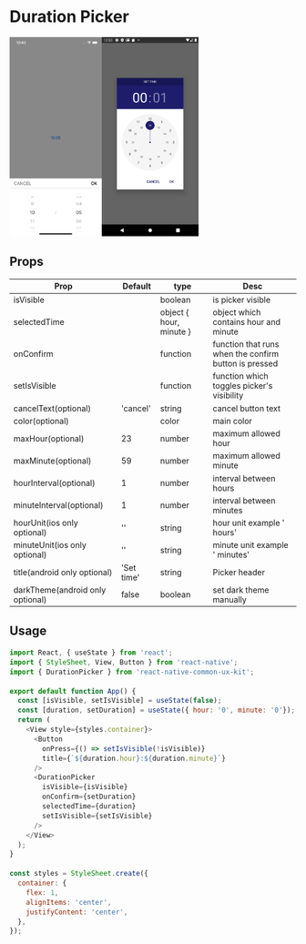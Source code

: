 # Duration Picker

<img src="./screenshots/ios.png" height="350" ><img src="./screenshots/android.png" height="350" >

## Props

| Prop                        | Default | type     | Desc                                                                                                               |
| --------------------------- | ------- | -------- | ------------------------------------------------------------------------------------------------------------------ |
| isVisible                   |    | boolean | is picker visible  |
| selectedTime                |    | object { hour, minute }   | object which contains hour and minute|
| onConfirm |   | function | function that runs when the confirm button is pressed
| setIsVisible |   | function | function which toggles picker's visibility
| cancelText(optional) | 'cancel'  | string   | cancel button text |
| color(optional) | | color | main color |
| maxHour(optional) | 23 | number | maximum allowed hour |
| maxMinute(optional) | 59 | number | maximum allowed minute |
| hourInterval(optional) | 1 | number | interval between hours |
| minuteInterval(optional) | 1 | number | interval between minutes |
| hourUnit(ios only optional) | '' | string | hour unit example ' hours' |
| minuteUnit(ios only optional) | '' | string | minute unit example ' minutes' |
| title(android only optional) | 'Set time' | string | Picker header |
| darkTheme(android only optional) | false | boolean | set dark theme manually |

## Usage

```javascript
import React, { useState } from 'react';
import { StyleSheet, View, Button } from 'react-native';
import { DurationPicker } from 'react-native-common-ux-kit';

export default function App() {
  const [isVisible, setIsVisible] = useState(false);
  const [duration, setDuration] = useState({ hour: '0', minute: '0'});
  return (
    <View style={styles.container}>
      <Button
        onPress={() => setIsVisible(!isVisible)}
        title={`${duration.hour}:${duration.minute}`}
      />
      <DurationPicker
        isVisible={isVisible}
        onConfirm={setDuration}
        selectedTime={duration}
        setIsVisible={setIsVisible}
      />
    </View>
  );
}

const styles = StyleSheet.create({
  container: {
    flex: 1,
    alignItems: 'center',
    justifyContent: 'center',
  },
});
```
